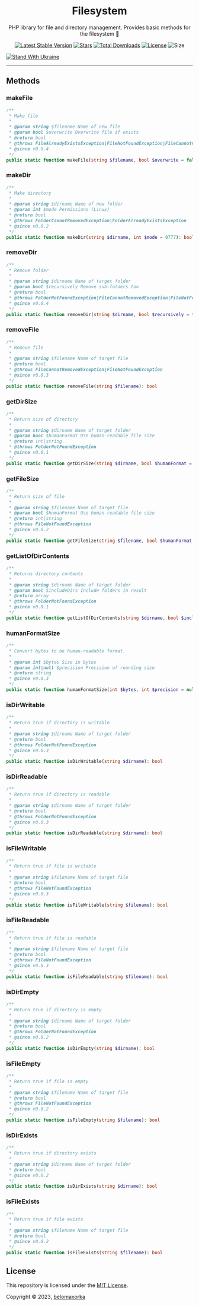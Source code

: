 <h1 align="center">Filesystem</h1>
<p align="center">PHP library for file and directory management. Provides basic methods for the filesystem 📁</p>

<p align="center">
	<a href="https://packagist.org/packages/belomaxorka/file-system"><img src="https://img.shields.io/packagist/v/belomaxorka/file-system" alt="Latest Stable Version"></a>
  <a href="https://packagist.org/packages/torrentpier/torrentpier"><img src="https://img.shields.io/packagist/stars/belomaxorka/file-system" alt="Stars"></a>
	<a href="https://packagist.org/packages/belomaxorka/file-system/stats"><img src="https://img.shields.io/packagist/dt/belomaxorka/file-system" alt="Total Downloads"></a>
	<a href="https://choosealicense.com/licenses/mit/"><img src="https://img.shields.io/github/license/belomaxorka/file-system" alt="License"></a>
  <img src="https://img.shields.io/github/repo-size/belomaxorka/file-system" alt="Size">
</p>

[![Stand With Ukraine](https://raw.githubusercontent.com/vshymanskyy/StandWithUkraine/main/banner2-direct.svg)](https://stand-with-ukraine.pp.ua)

<hr>

## Methods

### makeFile

```php
/**
 * Make file
 *
 * @param string $filename Name of new file
 * @param bool $overwrite Overwrite file if exists
 * @return bool
 * @throws FileAlreadyExistsException|FileNotFoundException|FileCannotCreatedException|FileCannotRemovedException
 * @since v0.0.4
 */
public static function makeFile(string $filename, bool $overwrite = false): bool
```

### makeDir

```php
/**
 * Make directory
 *
 * @param string $dirname Name of new folder
 * @param int $mode Permissions (Linux)
 * @return bool
 * @throws FolderCannotRemovedException|FolderAlreadyExistsException
 * @since v0.0.2
 */
public static function makeDir(string $dirname, int $mode = 0777): bool
```

### removeDir

```php
/**
 * Remove folder
 *
 * @param string $dirname Name of target folder
 * @param bool $recursively Remove sub-folders too
 * @return bool
 * @throws FolderNotFoundException|FileCannotRemovedException|FileNotFoundException|FolderCannotRemovedException
 * @since v0.0.4
 */
public static function removeDir(string $dirname, bool $recursively = false): bool
```

### removeFile

```php
/**
 * Remove file
 *
 * @param string $filename Name of target file
 * @return bool
 * @throws FileCannotRemovedException|FileNotFoundException
 * @since v0.0.3
 */
public static function removeFile(string $filename): bool
```

### getDirSize

```php
/**
 * Return size of directory
 *
 * @param string $dirname Name of target folder
 * @param bool $humanFormat Use human-readable file size
 * @return int|string
 * @throws FolderNotFoundException
 * @since v0.0.1
 */
public static function getDirSize(string $dirname, bool $humanFormat = false): int|string
```

### getFileSize

```php
/**
 * Return size of file
 *
 * @param string $filename Name of target file
 * @param bool $humanFormat Use human-readable file size
 * @return int|string
 * @throws FileNotFoundException
 * @since v0.0.2
 */
public static function getFileSize(string $filename, bool $humanFormat = false): int|string
```

### getListOfDirContents

```php
/**
 * Returns directory contents
 *
 * @param string $dirname Name of target folder
 * @param bool $includeDirs Include folders in result
 * @return array
 * @throws FolderNotFoundException
 * @since v0.0.1
 */
public static function getListOfDirContents(string $dirname, bool $includeDirs = false): array
```

### humanFormatSize

```php
/**
 * Convert bytes to be human-readable format.
 *
 * @param int $bytes Size in bytes
 * @param int|null $precision Precision of rounding size
 * @return string
 * @since v0.0.3
 */
public static function humanFormatSize(int $bytes, int $precision = null): string
```

### isDirWritable

```php
/**
 * Return true if directory is writable
 *
 * @param string $dirname Name of target folder
 * @return bool
 * @throws FolderNotFoundException
 * @since v0.0.3
 */
public static function isDirWritable(string $dirname): bool
```

### isDirReadable

```php
/**
 * Return true if directory is readable
 *
 * @param string $dirname Name of target folder
 * @return bool
 * @throws FolderNotFoundException
 * @since v0.0.3
 */
public static function isDirReadable(string $dirname): bool
```

### isFileWritable

```php
/**
 * Return true if file is writable
 *
 * @param string $filename Name of target file
 * @return bool
 * @throws FileNotFoundException
 * @since v0.0.3
 */
public static function isFileWritable(string $filename): bool
```

### isFileReadable

```php
/**
 * Return true if file is readable
 *
 * @param string $filename Name of target file
 * @return bool
 * @throws FileNotFoundException
 * @since v0.0.3
 */
public static function isFileReadable(string $filename): bool
```

### isDirEmpty

```php
/**
 * Return true if directory is empty
 *
 * @param string $dirname Name of target folder
 * @return bool
 * @throws FolderNotFoundException
 * @since v0.0.2
 */
public static function isDirEmpty(string $dirname): bool
```

### isFileEmpty

```php
/**
 * Return true if file is empty
 *
 * @param string $filename Name of target file
 * @return bool
 * @throws FileNotFoundException
 * @since v0.0.2
 */
public static function isFileEmpty(string $filename): bool
```

### isDirExists

```php
/**
 * Return true if directory exists
 *
 * @param string $dirname Name of target folder
 * @return bool
 * @since v0.0.2
 */
public static function isDirExists(string $dirname): bool
```

### isFileExists

```php
/**
 * Return true if file exists
 *
 * @param string $filename Name of target file
 * @return bool
 * @since v0.0.2
 */
public static function isFileExists(string $filename): bool
```

## License

This repository is licensed under the [MIT License](LICENSE).

Copyright © 2023, [belomaxorka](https://github.com/belomaxorka)
